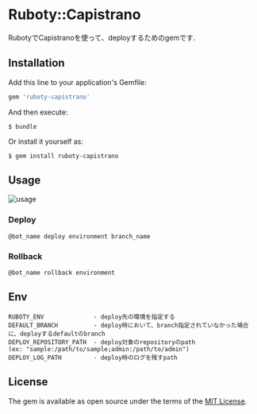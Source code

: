 # Ruboty::Capistrano

RubotyでCapistranoを使って、deployするためのgemです.


## Installation

Add this line to your application's Gemfile:

```ruby
gem 'ruboty-capistrano'
```

And then execute:

    $ bundle

Or install it yourself as:

    $ gem install ruboty-capistrano

## Usage

![usage](https://cloud.githubusercontent.com/assets/1563239/16789796/6aa5a088-48eb-11e6-9422-fc98904255a9.jpg)

### Deploy

```
@bot_name deploy environment branch_name
```

### Rollback

```
@bot_name rollback environment
```

## Env

```
RUBOTY_ENV              - deploy先の環境を指定する
DEFAULT_BRANCH          - deploy時において、branch指定されていなかった場合に、deployするdefaultのbranch
DEPLOY_REPOSITORY_PATH  - deploy対象のrepositoryのpath
(ex: "sample:/path/to/sample;admin:/path/to/admin")
DEPLOY_LOG_PATH         - deploy時のログを残すpath
```

## License

The gem is available as open source under the terms of the [MIT License](http://opensource.org/licenses/MIT).


